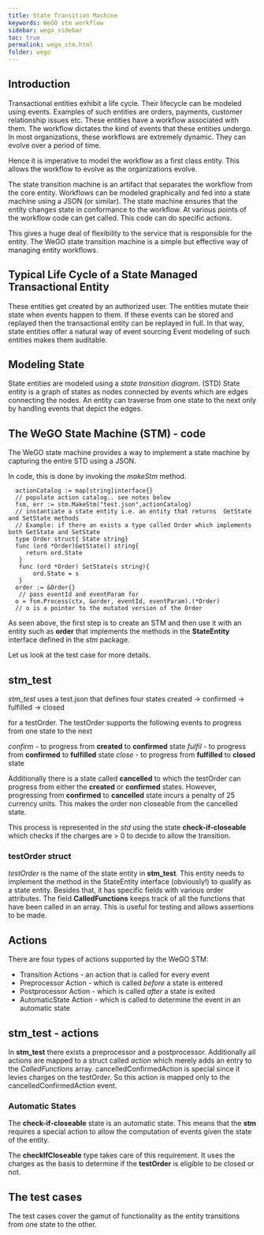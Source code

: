 ```yaml
---
title: State Transition Machine
keywords: WeGO stm workflow
sidebar: wego_sidebar
toc: true
permalink: wego_stm.html
folder: wego
---
```

## Introduction

Transactional entities exhibit a life cycle. Their lifecycle can be modeled using events. Examples of such entities are orders, payments, customer relationship issues etc. These entities have a workflow associated with them. The workflow dictates the kind of events that these entities undergo. In most organizations, these workflows are extremely dynamic. They can evolve over a period of time. 

Hence it is imperative to model the workflow as a first class entity. This allows the workflow to evolve as the organizations evolve. 

The state transition machine is an artifact that separates the workflow from the core entity. Workflows can be modeled graphically and fed into a state machine using a JSON (or similar). The state machine ensures that the entity changes state in conformance to the workflow. At various points of the workflow code can get called. This code can do specific actions.

This gives a huge deal of flexibility to the service that is responsible for the entity. The WeGO state transition machine is a simple but effective way of managing entity workflows. 

## Typical Life Cycle of a State Managed Transactional Entity 

These entities get created by an authorized user. 
The entities mutate their state when events happen to them.
If these events can be stored and replayed then the transactional entity can be replayed in full.
In that way, state entities offer a natural way of event sourcing
Event modeling of such entities makes them auditable. 

## Modeling State
State entities are modeled using a _state transition diagram_. (STD) State entity is a graph of states
as nodes connected by events which are edges connecting the nodes. An entity can traverse from one 
state to the next only by handling events that depict the edges. 

## The WeGO State Machine (STM) - code 
The WeGO state machine provides a way to implement a state machine by capturing the entire STD using a JSON. 

In code, this is done by invoking the _makeStm_ method. 
```golang
  actionCatalog := map[string]interface{} 
  // populate action catalog.. see notes below
  fsm, err := stm.MakeStm("test.json",actionCatalog)
  // instantiate a state entity i.e. an entity that returns  GetState and SetState methods
  // Example: if there an exists a type called Order which implements both GetState and SetState
  type Order struct{ State string}
  func (ord *Order)GetState() string{
     return ord.State
   }
   func (ord *Order) SetState(s string){
       ord.State = s
   }
  order := &Order{} 
   // pass eventId and eventParam for 
  o = fsm.Process(ctx, &order, eventId, eventParam).(*Order)
  // o is a pointer to the mutated version of the Order
```
As seen above, the first step is to create an STM and then use it with an entity such as __order__ that
implements the methods in the __StateEntity__ interface defined in the _stm_ package. 

Let us look at the test case for more details. 

## stm_test

_stm_test_ uses a test.json that defines four states 
created -> confirmed -> fulfilled -> closed 

for a testOrder. The testOrder supports the following events to progress from one state to the next

*confirm* - to progress from __created__ to __confirmed__ state
*fulfil* - to progress from __confirmed__ to __fulfilled__ state
*close* - to progress from __fulfilled__ to __closed__ state

Additionally there is a state called __cancelled__ to which the testOrder can progress from either the
__created__ or __confirmed__ states. However, progressing from __confirmed__ to __cancelled__ state 
incurs a penalty of 25 currency units. This makes the order non closeable from the cancelled state. 

This process is represented in the _std_ using the state __check-if-closeable__ which checks if the
charges are > 0 to decide to allow the transition.

### testOrder struct
*testOrder* is the name of the state entity in __stm_test__. This entity needs to implement the method
in the StateEntity interface (obviously!) to qualify as a state entity. Besides that, it has specific
fields with various order attributes. The field __CalledFunctions__ keeps track of all the functions
that have been called in an array. This is useful for testing and allows assertions to be made. 

## Actions

There are four types of actions supported by the WeGO STM:
* Transition Actions - an action that is called for every event
* Preprocessor Action - which is called _before_ a state is entered
* Postprocessor Action - which is called _after_ a state is exited 
* AutomaticState Action - which is called to determine the event in an automatic state

## stm_test - actions

In __stm_test__ there exists a preprocessor and a postprocessor.
Additionally all actions are mapped to a struct called _action_ which merely adds an entry to the 
_CalledFunctions_ array.
cancelledConfirmedAction is special since it levies charges on the testOrder. So this action is mapped
only to the cancelledConfirmedAction event. 

### Automatic States

The __check-if-closeable__ state is an automatic state. This means that the __stm__ requires a special
action to allow the computation of events given the state of the entity. 

The __checkIfCloseable__ type takes care of this requirement. It uses the charges as the basis to determine
if the __testOrder__ is eligible to be closed or not. 

## The test cases
The test cases cover the gamut of functionality as the entity transitions from one state to the other. 


 
